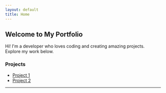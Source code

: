 ```yaml
---
layout: default
title: Home
---
```


## Welcome to My Portfolio

Hi! I'm a developer who loves coding and creating amazing projects. Explore my work below.

### Projects

- [Project 1](https://example.com)
- [Project 2](https://example.com)

---
